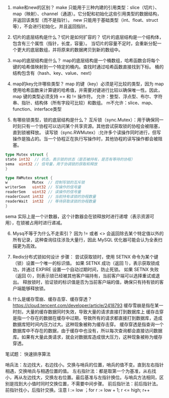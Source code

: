 1. make和new的区别？
 make 只能用于三种内建的引用类型：slice（切片）、map（映射）、channel（通道）。它分配和初始化这些引用类型的数据结构，并返回该类型（而不是指针）。
 new 只能用于基础类型（int、float、struct 等），不会进行初始化，并且返回指针。

2. 切片的底层结构是什么？切片是如何扩容的？
切片的底层结构是一个结构体，包含有三个属性（指针，长度，容量）。
当切片的容量不足时，会重新分配一个更大的底层数组，并将原来的数据拷贝到新的数组中。

3. map的底层结构是什么？
map的底层结构是一个桶数组，哈希函数会将每个键的哈希值映射到一个特定的桶内。查找时通过哈希函数直接找到下标。
桶的结构包含有（hash、key、value、next）

4. map的key允许哪些类型？
map 的键（key）必须是可比较的类型，因为 map 使用哈希函数来计算键的哈希值，并需要对键进行比较以确保唯一性。因此，map 键的类型必须支持 == 和 != 操作符。
允许：整型、浮点型、布尔、字符串、指针、结构体（所有字段可比较）和数组。
m不允许：slice、map、function、interface类型

5. 有哪些锁类型，锁的底层结构是什么？
互斥锁（sync.Mutex）：用于确保同一时刻只有一个协程可以访问某个共享资源。其他尝试获取锁的协程会被阻塞，直到锁被释放。
读写锁（sync.RWMutex）:允许多个读操作同时进行，但写操作是独占的。当一个协程正在执行写操作时，其他协程的读写操作都会被阻塞。
```go
type Mutex struct {
state int32  // 状态，表示锁的状态（是否被持有，是否有等待的协程）
sema  uint32 // 信号量，用于协调锁的获取和释放
}

type RWMutex struct {
w           Mutex  // 控制写锁的互斥锁
writerSem   uint32 // 写操作的信号量
readerSem   uint32 // 读操作的信号量
readerCount int32  // 当前持有读锁的协程数量
readerWait  int32  // 等待获取读锁的协程数量
}
```
sema 实际上是一个计数器，这个计数器会在锁释放时进行递增（表示资源可用），在锁被占用时进行递减。

6. Mysq不等于为什么不走索引？
因为 != 或者 <> 会返回除去某个特定值以外的所有记录，这种查询往往涉及大量行，因此 MySQL 优化器可能会认为全表扫描更为高效。

7. Redis分布式锁如何设计
步骤：
尝试获取锁时，使用 SETNX 命令为某个键（锁）设置一个唯一的标识值。
如果 SETNX 成功（返回 1），表示获取锁成功，并通过 EXPIRE 设置一个自动过期时间，防止死锁。
如果 SETNX 失败（返回 0），则表示锁已经被其他客户端持有，当前客户端可以选择重试或退出。
释放锁时，验证锁的标识值是否为当前客户端的值，确保只有持有锁的客户端能够释放锁。

8. 什么是缓存雪崩、缓存击穿、缓存穿透？
   https://cloud.tencent.com/developer/article/2418793
缓存雪崩是指在某一时刻，大量的缓存数据同时失效，导致大量的请求直接打到数据库上
缓存击穿是指一个存在的数据在缓存中过期，导致所有的请求都直接打到数据库，造成数据库短时间内压力过大。这种现象被称为缓存击穿。
缓存穿透是指查询一个数据库中不存在的数据，由于缓存中也没有，所以每次查询都会直接访问数据库。如果有大量此类请求，就会对数据库造成很大压力，这种现象被称为缓存穿透。


笔试题：
快速排序算法


哨兵法：左边找大，右边找小。交换与哨兵的位置，哨兵的值不变。直到左右指针相遇，交换哨兵与相遇位置的值。
左右指针法：都是取第一个为基准，从右找小，再从左边找大，交换左右位置。最后基准与左指针换位。与哨兵方法相同，区别是找到大小值时同时交换位置，不需要中间步骤。
前后指针法：前后指针法。前指针找小，后指针交换。注意 	l := low ；for r := low + 1; r <= high; r++ 
